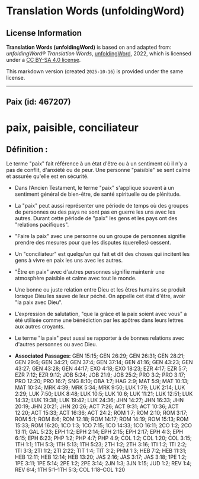 # Translation Words (unfoldingWord)

## License Information

**Translation Words (unfoldingWord)** is based on and adapted from: _unfoldingWord® Translation Words_, [unfoldingWord](https://unfoldingword.org/utw), 2022, which is licensed under a [CC BY-SA 4.0 license](https://creativecommons.org/licenses/by-sa/4.0/legalcode.en).

This markdown version (created `2025-10-16`) is provided under the same license.



--------------------------------

## Paix (id: 467207)

paix, paisible, conciliateur
============================

Définition :
------------

Le terme "paix" fait référence à un état d'être ou à un sentiment où il n'y a pas de conflit, d'anxiété ou de peur. Une personne "paisible" se sent calme et assurée qu'elle est en sécurité.

* Dans l’Ancien Testament, le terme "paix" s'applique souvent à un sentiment général de bien\-être, de santé spirituelle ou de plénitude.
* La "paix" peut aussi représenter une période de temps où des groupes de personnes ou des pays ne sont pas en guerre les uns avec les autres. Durant cette période de "paix" les gens et les pays ont des "relations pacifiques".
* "Faire la paix" avec une personne ou un groupe de personnes signifie prendre des mesures pour que les disputes (querelles) cessent.
* Un "conciliateur" est quelqu'un qui fait et dit des choses qui incitent les gens à vivre en paix les uns avec les autres.
* "Être en paix" avec d'autres personnes signifie maintenir une atmosphère paisible et calme avec tout le monde.
* Une bonne ou juste relation entre Dieu et les êtres humains se produit lorsque Dieu les sauve de leur péché. On appelle cet état d'être, avoir "la paix avec Dieu".
* L’expression de salutation, "que la grâce et la paix soient avec vous" a été utilisée comme une bénédiction par les apôtres dans leurs lettres aux autres croyants.
* Le terme "la paix" peut aussi se rapporter à de bonnes relations avec d'autres personnes ou avec Dieu.

* **Associated Passages:** GEN 15:15; GEN 26:29; GEN 26:31; GEN 28:21; GEN 29:6; GEN 34:21; GEN 37:4; GEN 37:14; GEN 41:16; GEN 43:23; GEN 43:27; GEN 43:28; GEN 44:17; EXO 4:18; EXO 18:23; EZR 4:17; EZR 5:7; EZR 7:12; EZR 9:12; JOB 5:24; JOB 21:9; JOB 25:2; PRO 3:2; PRO 3:17; PRO 12:20; PRO 16:7; SNG 8:10; OBA 1:7; HAG 2:9; MAT 5:9; MAT 10:13; MAT 10:34; MRK 4:39; MRK 5:34; MRK 9:50; LUK 1:79; LUK 2:14; LUK 2:29; LUK 7:50; LUK 8:48; LUK 10:5; LUK 10:6; LUK 11:21; LUK 12:51; LUK 14:32; LUK 19:38; LUK 19:42; LUK 24:36; JHN 14:27; JHN 16:33; JHN 20:19; JHN 20:21; JHN 20:26; ACT 7:26; ACT 9:31; ACT 10:36; ACT 12:20; ACT 15:33; ACT 16:36; ACT 24:2; ROM 1:7; ROM 2:10; ROM 3:17; ROM 5:1; ROM 8:6; ROM 12:18; ROM 14:17; ROM 14:19; ROM 15:13; ROM 15:33; ROM 16:20; 1CO 1:3; 1CO 7:15; 1CO 14:33; 1CO 16:11; 2CO 1:2; 2CO 13:11; GAL 5:23; EPH 1:2; EPH 2:14; EPH 2:15; EPH 2:17; EPH 4:3; EPH 6:15; EPH 6:23; PHP 1:2; PHP 4:7; PHP 4:9; COL 1:2; COL 1:20; COL 3:15; 1TH 1:1; 1TH 5:3; 1TH 5:13; 1TH 5:23; 2TH 1:2; 2TH 3:16; 1TI 1:2; 1TI 2:2; 1TI 3:3; 2TI 1:2; 2TI 2:22; TIT 1:4; TIT 3:2; PHM 1:3; HEB 7:2; HEB 11:31; HEB 12:11; HEB 12:14; HEB 13:20; JAS 2:16; JAS 3:17; JAS 3:18; 1PE 1:2; 1PE 3:11; 1PE 5:14; 2PE 1:2; 2PE 3:14; 2JN 1:3; 3JN 1:15; JUD 1:2; REV 1:4; REV 6:4; 1TH 5:1–1TH 5:3; COL 1:18–COL 1:20

